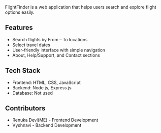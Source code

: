 FlightFinder is a web application that helps users search and explore flight options easily.
 
## Features
-  Search flights by From – To locations  
-  Select travel dates  
-  User-friendly interface with simple navigation  
-  About, Help/Support, and Contact sections  

## Tech Stack
- Frontend: HTML, CSS, JavaScript  
- Backend: Node.js, Express.js
- Database: Not used

## Contributors
- Renuka Devi(ME) - Frontend Development
- Vyshnavi - Backend Development

